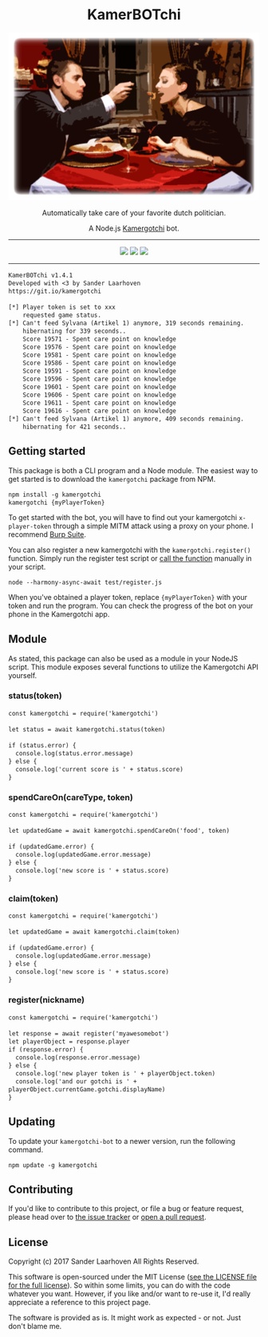 <h1 align="center">KamerBOTchi</h1>

<p align="center">
  <img src="bin/kamerbotchi.png">
</p>

<p align="center">
  Automatically take care of your favorite dutch politician.
</p>

<p align="center">
  A Node.js <a href="https://kamergotchi.nl">Kamergotchi</a> bot.
</p>

<hr>
<p align="center">
<img src="https://img.shields.io/npm/v/kamergotchi.svg?mmaxAge=-1">
<img src="https://img.shields.io/npm/dt/kamergotchi.svg?maxAge=-1">
<img src="https://travis-ci.org/lesander/kamergotchi-bot.svg?branch=master">
</p>
<hr>

```
KamerBOTchi v1.4.1
Developed with <3 by Sander Laarhoven
https://git.io/kamergotchi

[*] Player token is set to xxx
    requested game status.
[*] Can't feed Sylvana (Artikel 1) anymore, 319 seconds remaining.
    hibernating for 339 seconds..
    Score 19571 - Spent care point on knowledge
    Score 19576 - Spent care point on knowledge
    Score 19581 - Spent care point on knowledge
    Score 19586 - Spent care point on knowledge
    Score 19591 - Spent care point on knowledge
    Score 19596 - Spent care point on knowledge
    Score 19601 - Spent care point on knowledge
    Score 19606 - Spent care point on knowledge
    Score 19611 - Spent care point on knowledge
    Score 19616 - Spent care point on knowledge
[*] Can't feed Sylvana (Artikel 1) anymore, 409 seconds remaining.
    hibernating for 421 seconds..
```

## Getting started

This package is both a CLI program and a Node module.
The easiest way to get started is to download the `kamergotchi` package from NPM.

```shell
npm install -g kamergotchi
kamergotchi {myPlayerToken}
```

To get started with the bot, you will have to find out your kamergotchi `x-player-token` through a simple MITM attack using a proxy on your phone. I recommend [Burp Suite](https://support.portswigger.net/customer/portal/articles/1841108-configuring-an-ios-device-to-work-with-burp).

You can also register a new kamergotchi with the `kamergotchi.register()` function. Simply run the register test script or [call the function](#registernickname) manually in your script.
```shell
node --harmony-async-await test/register.js
```
When you've obtained a player token, replace `{myPlayerToken}` with your token and run the program. You can check the progress of the bot on your phone in the Kamergotchi app.

## Module
As stated, this package can also be used as a module in your NodeJS script. This module exposes several functions to utilize the Kamergotchi API yourself.

### status(token)
```node
const kamergotchi = require('kamergotchi')

let status = await kamergotchi.status(token)

if (status.error) {
  console.log(status.error.message)
} else {
  console.log('current score is ' + status.score)
}
```

### spendCareOn(careType, token)
```node
const kamergotchi = require('kamergotchi')

let updatedGame = await kamergotchi.spendCareOn('food', token)

if (updatedGame.error) {
  console.log(updatedGame.error.message)
} else {
  console.log('new score is ' + status.score)
}
```

### claim(token)
```node
const kamergotchi = require('kamergotchi')

let updatedGame = await kamergotchi.claim(token)

if (updatedGame.error) {
  console.log(updatedGame.error.message)
} else {
  console.log('new score is ' + status.score)
}
```

### register(nickname)
```node
const kamergotchi = require('kamergotchi')

let response = await register('myawesomebot')
let playerObject = response.player
if (response.error) {
  console.log(response.error.message)
} else {
  console.log('new player token is ' + playerObject.token)
  console.log('and our gotchi is ' + playerObject.currentGame.gotchi.displayName)
}
```

## Updating
To update your `kamergotchi-bot` to a newer version, run the following command.
```shell
npm update -g kamergotchi
```

## Contributing
If you'd like to contribute to this project, or file a bug or feature request, please head over to [the issue tracker](https://github.com/lesander/kamergotchi-bot/issues) or [open a pull request](https://github.com/lesander/kamergotchi-bot/pulls).

## License
Copyright (c) 2017 Sander Laarhoven All Rights Reserved.

This software is open-sourced under the MIT License ([see the LICENSE file for the full license](https://github.com/lesander/kamergotchi-bot/blob/master/LICENSE)). So within some limits, you can do with the code whatever you want. However, if you like and/or want to re-use it, I'd really appreciate a reference to this project page.

The software is provided as is. It might work as expected - or not. Just don't blame me.
